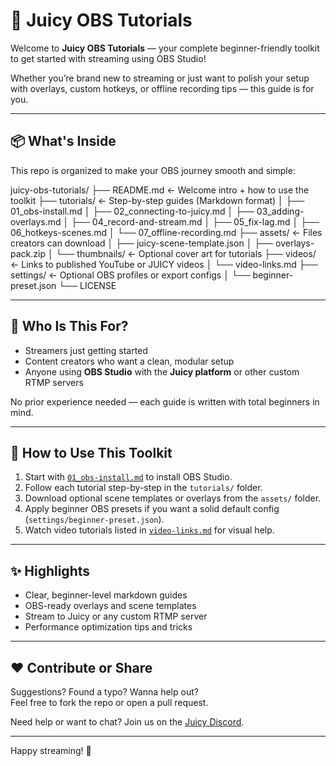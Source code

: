 # 🎥 Juicy OBS Tutorials

Welcome to **Juicy OBS Tutorials** — your complete beginner-friendly toolkit to get started with streaming using OBS Studio!

Whether you’re brand new to streaming or just want to polish your setup with overlays, custom hotkeys, or offline recording tips — this guide is for you.

---

## 📦 What's Inside

This repo is organized to make your OBS journey smooth and simple:

juicy-obs-tutorials/
├── README.md                      <- Welcome intro + how to use the toolkit
├── tutorials/                     <- Step-by-step guides (Markdown format)
│   ├── 01_obs-install.md
│   ├── 02_connecting-to-juicy.md
│   ├── 03_adding-overlays.md
│   ├── 04_record-and-stream.md
│   ├── 05_fix-lag.md
│   ├── 06_hotkeys-scenes.md
│   └── 07_offline-recording.md
├── assets/                        <- Files creators can download
│   ├── juicy-scene-template.json
│   ├── overlays-pack.zip
│   └── thumbnails/                <- Optional cover art for tutorials
├── videos/                        <- Links to published YouTube or JUICY videos
│   └── video-links.md
├── settings/                      <- Optional OBS profiles or export configs
│   └── beginner-preset.json
└── LICENSE           

---

## 🧠 Who Is This For?

- Streamers just getting started
- Content creators who want a clean, modular setup
- Anyone using **OBS Studio** with the **Juicy platform** or other custom RTMP servers

No prior experience needed — each guide is written with total beginners in mind.

---

## 🚀 How to Use This Toolkit

1. Start with [`01_obs-install.md`](./tutorials/01_obs-install.md) to install OBS Studio.
2. Follow each tutorial step-by-step in the `tutorials/` folder.
3. Download optional scene templates or overlays from the `assets/` folder.
4. Apply beginner OBS presets if you want a solid default config (`settings/beginner-preset.json`).
5. Watch video tutorials listed in [`video-links.md`](./videos/video-links.md) for visual help.

---

## ✨ Highlights

- Clear, beginner-level markdown guides
- OBS-ready overlays and scene templates
- Stream to Juicy or any custom RTMP server
- Performance optimization tips and tricks

---

## ❤️ Contribute or Share

Suggestions? Found a typo? Wanna help out?  
Feel free to fork the repo or open a pull request.

Need help or want to chat? Join us on the [Juicy Discord](https://discord.gg/DEp4HsmrN).

---

Happy streaming! 🚀